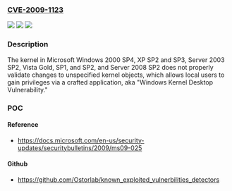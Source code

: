 ### [CVE-2009-1123](https://cve.mitre.org/cgi-bin/cvename.cgi?name=CVE-2009-1123)
![](https://img.shields.io/static/v1?label=Product&message=n%2Fa&color=blue)
![](https://img.shields.io/static/v1?label=Version&message=n%2Fa&color=blue)
![](https://img.shields.io/static/v1?label=Vulnerability&message=n%2Fa&color=brighgreen)

### Description

The kernel in Microsoft Windows 2000 SP4, XP SP2 and SP3, Server 2003 SP2, Vista Gold, SP1, and SP2, and Server 2008 SP2 does not properly validate changes to unspecified kernel objects, which allows local users to gain privileges via a crafted application, aka "Windows Kernel Desktop Vulnerability."

### POC

#### Reference
- https://docs.microsoft.com/en-us/security-updates/securitybulletins/2009/ms09-025

#### Github
- https://github.com/Ostorlab/known_exploited_vulnerbilities_detectors

